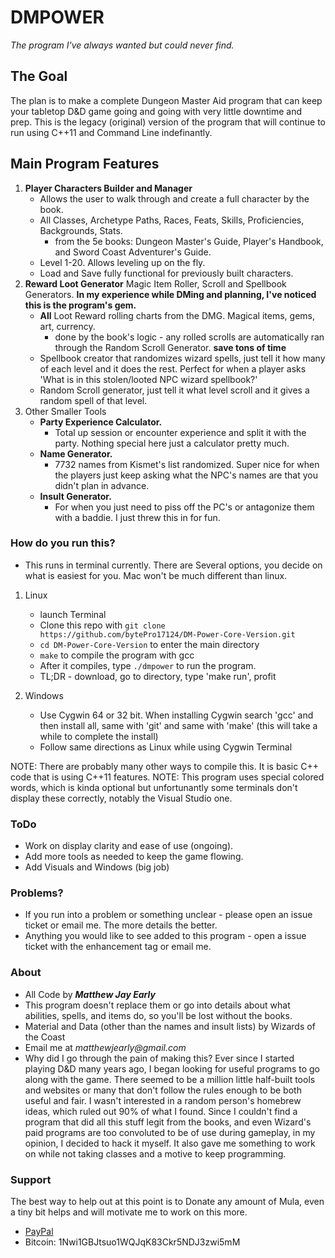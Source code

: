 # DMPOWER

_The program I've always wanted but could never find._

## The Goal

The plan is to make a complete Dungeon Master Aid program that can keep your tabletop D&D game going and going with very little downtime and prep.
This is the legacy (original) version of the program that will continue to run using C++11 and Command Line indefinantly.

## Main Program Features

1. **Player Characters Builder and Manager**
    * Allows the user to walk through and create a full character by the book.
    * All Classes, Archetype Paths, Races, Feats, Skills, Proficiencies, Backgrounds, Stats.
        * from the 5e books: Dungeon Master's Guide, Player's Handbook, and Sword Coast Adventurer's Guide.
    * Level 1-20. Allows leveling up on the fly.
    * Load and Save fully functional for previously built characters.
2. **Reward Loot Generator** Magic Item Roller, Scroll and Spellbook Generators. **In my experience while DMing and planning, I've noticed this is the program's gem.**
    * **All** Loot Reward rolling charts from the DMG. Magical items, gems, art, currency.
        * done by the book's logic - any rolled scrolls are automatically ran through the Random Scroll Generator. **save tons of time**
    * Spellbook creator that randomizes wizard spells, just tell it how many of each level and it does the rest. Perfect for when a player asks 'What is in this stolen/looted NPC wizard spellbook?'
    * Random Scroll generator, just tell it what level scroll and it gives a random spell of that level.
3. Other Smaller Tools
    * **Party Experience Calculator.**
	   * Total up session or encounter experience and split it with the party. Nothing special here just a calculator pretty much.
    * **Name Generator.**
        * 7732 names from Kismet's list randomized. Super nice for when the players just keep asking what the NPC's names are that you didn't plan in advance.
    * **Insult Generator.**
	   * For when you just need to piss off the PC's or antagonize them with a baddie. I just threw this in for fun.

### How do you run this?

* This runs in terminal currently. There are Several options, you decide on what is easiest for you. Mac won't be much different than linux.

1. Linux
    * launch Terminal
    * Clone this repo with ```git clone https://github.com/bytePro17124/DM-Power-Core-Version.git```
    * ```cd DM-Power-Core-Version``` to enter the main directory
    * ```make```  to compile the program with gcc
    * After it compiles, type ```./dmpower``` to run the program.
    * TL;DR - download, go to directory, type 'make run', profit

2. Windows
    * Use Cygwin 64 or 32 bit. When installing Cygwin search 'gcc' and then install all, same with 'git' and same with 'make'  (this will take a while to complete the install)
    * Follow same directions as Linux while using Cygwin Terminal

NOTE: There are probably many other ways to compile this. It is basic C++ code that is using C++11 features.
NOTE: This program uses special colored words, which is kinda optional but unfortunantly some terminals don't display these correctly, notably the Visual Studio one.

### ToDo

* Work on display clarity and ease of use (ongoing).
* Add more tools as needed to keep the game flowing.
* Add Visuals and Windows (big job)

### Problems?

* If you run into a problem or something unclear - please open an issue ticket or email me. The more details the better.
* Anything you would like to see added to this program - open a issue ticket with the enhancement tag or email me.

### About

* All Code by **_Matthew Jay Early_**
* This program doesn't replace them or go into details about what abilities, spells, and items do, so you'll be lost without the books.
* Material and Data (other than the names and insult lists) by Wizards of the Coast
* Email me at _matthewjearly@gmail.com_
* Why did I go through the pain of making this? Ever since I started playing D&D many years ago, I began looking for useful programs to go along with the game. There seemed to be a million little half-built tools and websites or many that don't follow the rules enough to be both useful and fair. I wasn't interested in a random person's homebrew ideas, which ruled out 90% of what I found. Since I couldn't find a program that did all this stuff legit from the books, and even Wizard's paid programs are too convoluted to be of use during gameplay, in my opinion, I decided to hack it myself. It also gave me something to work on while not taking classes and a motive to keep programming.

### Support

The best way to  help out at this point is to Donate any amount of Mula, even a tiny bit helps and will motivate me to work on this more.
* [PayPal](https://www.paypal.me/mattearly/)
* Bitcoin: 1Nwi1GBJtsuo1WQJqK83Ckr5NDJ3zwi5mM
